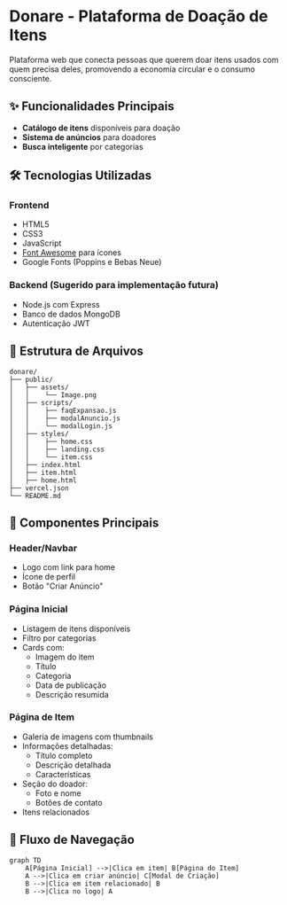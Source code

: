 # Donare - Plataforma de Doação de Itens

Plataforma web que conecta pessoas que querem doar itens usados com quem precisa deles, promovendo a economia circular e o consumo consciente.

## ✨ Funcionalidades Principais

- **Catálogo de itens** disponíveis para doação
- **Sistema de anúncios** para doadores
- **Busca inteligente** por categorias

## 🛠 Tecnologias Utilizadas

### Frontend
- HTML5 
- CSS3 
- JavaScript
- [Font Awesome](https://fontawesome.com/) para ícones
- Google Fonts (Poppins e Bebas Neue)

### Backend (Sugerido para implementação futura)
- Node.js com Express
- Banco de dados MongoDB
- Autenticação JWT

## 📂 Estrutura de Arquivos

```
donare/
├── public/
│   ├── assets/           
│   │    └── Image.png            
│   ├── scripts/          
│   │    ├── faqExpansao.js
│   │    ├── modalAnuncio.js     
│   │    └── modalLogin.js      
│   ├── styles/           
│   │    ├── home.css
│   │    ├── landing.css      
│   │    └── item.css      
│   ├── index.html        
│   ├── item.html
│   ├── home.html
├── vercel.json   
└── README.md        
```

## 🎨 Componentes Principais

### Header/Navbar
- Logo com link para home
- Ícone de perfil
- Botão "Criar Anúncio"

### Página Inicial
- Listagem de itens disponíveis
- Filtro por categorias
- Cards com:
  - Imagem do item
  - Título
  - Categoria
  - Data de publicação
  - Descrição resumida

### Página de Item
- Galeria de imagens com thumbnails
- Informações detalhadas:
  - Título completo
  - Descrição detalhada
  - Características
- Seção do doador:
  - Foto e nome
  - Botões de contato
- Itens relacionados

## 🔄 Fluxo de Navegação

```mermaid
graph TD
    A[Página Inicial] -->|Clica em item| B[Página do Item]
    A -->|Clica em criar anúncio| C[Modal de Criação]
    B -->|Clica em item relacionado| B
    B -->|Clica no logo| A
```

